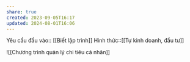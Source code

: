 ```yaml
---
share: true
created: 2023-09-05T16:17
updated: 2024-08-01T16:06
---
```

Yêu cầu đầu vào:: [[Biết lập trình]]
Hình thức::[[Tự kinh doanh, đầu tư]]

![[Chương trình quản lý chi tiêu cá nhân]]
